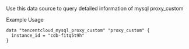 Use this data source to query detailed information of mysql proxy_custom

Example Usage

```hcl
data "tencentcloud_mysql_proxy_custom" "proxy_custom" {
  instance_id = "cdb-fitq5t9h"
}
```

